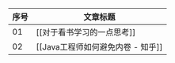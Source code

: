 | 序号 | 文章标题                   |
| ---- | -------------------------- |
| 01   | [[对于看书学习的一点思考]] |
| 02   |    [[Java工程师如何避免内卷 - 知乎]]                        | 
